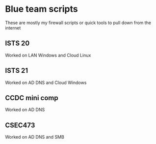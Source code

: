 # Blue team scripts
These are mostly my firewall scripts or quick tools to pull down from the internet

## ISTS 20
Worked on LAN Windows and Cloud Linux

## ISTS 21
Worked on AD DNS and Cloud Windows

## CCDC mini comp
Worked on AD DNS

## CSEC473
Worked on AD DNS and SMB